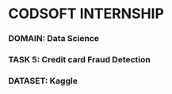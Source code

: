 # CODSOFT INTERNSHIP

### DOMAIN: Data Science

### TASK 5: Credit card Fraud Detection

### DATASET: Kaggle
